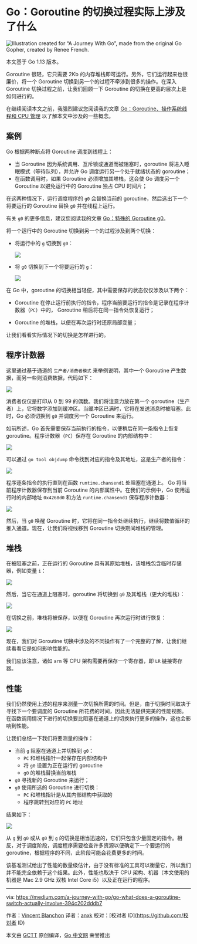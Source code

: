 # Go：Goroutine 的切换过程实际上涉及了什么

![Illustration created for “A Journey With Go”, made from the original Go Gopher, created by Renee French.](https://miro.medium.com/max/1400/1*CieXcIc9Bv11JWFOECjHyw.png)

本文基于 Go 1.13 版本。

Goroutine 很轻，它只需要 2Kb 的内存堆栈即可运行。另外，它们运行起来也很廉价，将一个 Goroutine 切换到另一个的过程不牵涉到很多的操作。在深入 Goroutine 切换过程之前，让我们回顾一下 Goroutine 的切换在更高的层次上是如何进行的。

在继续阅读本文之前，我强烈建议您阅读我的文章 [Go：Goroutine、操作系统线程和 CPU 管理](https://medium.com/a-journey-with-go/go-goroutine-os-thread-and-cpu-management-2f5a5eaf518a) 以了解本文中涉及的一些概念。

## 案例

Go 根据两种断点将 Goroutine 调度到线程上：

* 当 Goroutine 因为系统调用、互斥锁或通道而被阻塞时，goroutine 将进入睡眠模式（等待队列），并允许 Go 调度运行另一个处于就绪状态的 goroutine；
* 在函数调用时，如果 Goroutine 必须增加其堆栈，这会使 Go 调度另一个 Goroutine 以避免运行中的 Goroutine 独占 CPU 时间片；

在这两种情况下，运行调度程序的 `g0` 会替换当前的 goroutine，然后选出下一个将要运行的 Goroutine 替换 `g0` 并在线程上运行。

有关 `g0` 的更多信息，建议您阅读我的文章 [Go：特殊的 Goroutine g0](https://medium.com/a-journey-with-go/go-g0-special-goroutine-8c778c6704d8)。

将一个运行中的 Goroutine 切换到另一个的过程涉及到两个切换：

* 将运行中的 `g` 切换到 `g0`：

  ![](https://miro.medium.com/max/888/1*-w8MTDEUqis5mIX-s_KfPg.png)

* 将 `g0` 切换到下一个将要运行的 `g`：

  ![](https://miro.medium.com/max/892/1*6Qoa7ugcwsoQgs2cktKMvA.png)

在 Go 中，goroutine 的切换相当轻便，其中需要保存的状态仅仅涉及以下两个：

* Goroutine 在停止运行前执行的指令，程序当前要运行的指令是记录在程序计数器（`PC`）中的， Goroutine 稍后将在同一指令处恢复运行；

* Goroutine 的堆栈，以便在再次运行时还原局部变量；

让我们看看实际情况下的切换是怎样进行的。

## 程序计数器

这里通过基于通道的 ` 生产者/消费者模式 ` 来举例说明，其中一个 Goroutine 产生数据，而另一些则消费数据，代码如下：

![](https://miro.medium.com/max/1400/1*TZobNBH4mKyaN8B_ru7tUA.png)

消费者仅仅是打印从 0 到 99 的偶数。我们将注意力放在第一个 goroutine（生产者）上，它将数字添加到缓冲区。当缓冲区已满时，它将在发送消息时被阻塞。此时，Go 必须切换到 `g0` 并调度另一个 Goroutine 来运行。

如前所述，Go 首先需要保存当前执行的指令，以便稍后在同一条指令上恢复 goroutine。程序计数器（`PC`）保存在 Goroutine 的内部结构中：

![](https://miro.medium.com/max/958/1*ArVyzi31WBefg4RhhX5Pdw.png)

可以通过 `go tool objdump` 命令找到对应的指令及其地址，这是生产者的指令：

![](https://miro.medium.com/max/1400/1*E9HFNIw4ZhDirUh4dgWbsw.png)

程序逐条指令的执行直到在函数 `runtime.chansend1` 处阻塞在通道上。 Go 将当前程序计数器保存到当前 Goroutine 的内部属性中。在我们的示例中，Go 使用运行时的内部地址 `0x4268d0` 和方法 `runtime.chansend1` 保存程序计数器：

![](https://miro.medium.com/max/1400/1*i1SaUH3K7pjijTtW-O1TKw.png)

然后，当 `g0` 唤醒 Goroutine 时，它将在同一指令处继续执行，继续将数值循环的推入通道。现在，让我们将视线移到 Goroutine 切换期间堆栈的管理。

## 堆栈

在被阻塞之前，正在运行的 Goroutine 具有其原始堆栈，该堆栈包含临时存储器，例如变量 `i`：

![](https://miro.medium.com/max/1194/1*8oa7ziZBpHZqKVihpQ3b8g.png)

然后，当它在通道上阻塞时，goroutine 将切换到 `g0` 及其堆栈（更大的堆栈）：

![](https://miro.medium.com/max/1194/1*I42dKDU2BV6kTwWMWiA1JQ.png)

在切换之前，堆栈将被保存，以便在 Goroutine 再次运行时进行恢复：

![](https://miro.medium.com/max/958/1*kmufEth8mfd7OLnkl9oC7Q.png)

现在，我们对 Goroutine 切换中涉及的不同操作有了一个完整的了解，让我们继续看看它是如何影响性能的。

我们应该注意，诸如 `arm` 等 CPU 架构需要再保存一个寄存器，即 `LR` 链接寄存器。

## 性能

我们仍然使用上述的程序来测量一次切换所需的时间。但是，由于切换时间取决于寻找下一个要调度的 Goroutine 所花费的时间，因此无法提供完美的性能视图。在函数调用情况下进行的切换要比阻塞在通道上的切换执行更多的操作，这也会影响到性能。

让我们总结一下我们将要测量的操作：

* 当前 `g` 阻塞在通道上并切换到 `g0`：
  * `PC` 和堆栈指针一起保存在内部结构中
  * 将 `g0` 设置为正在运行的 goroutine
  * `g0` 的堆栈替换当前堆栈
* `g0` 寻找新的 Goroutine 来运行；
* `g0` 使用所选的 Goroutine 进行切换：
  * `PC` 和堆栈指针是从其内部结构中获取的
  * 程序跳转到对应的 `PC` 地址

结果如下：

![](https://miro.medium.com/max/1400/1*MDJam9-EE-XEIccguKXOkQ.png)

从 `g` 到 `g0` 或从 `g0` 到 `g` 的切换是相当迅速的，它们只包含少量固定的指令。相反，对于调度阶段，调度程序需要检查许多资源以便确定下一个要运行的 goroutine，根据程序的不同，此阶段可能会花费更多的时间。

该基准测试给出了性能的数量级估计，由于没有标准的工具可以衡量它，所以我们并不能完全依赖于这个结果。此外，性能也取决于 CPU 架构、机器（本文使用的机器是 Mac 2.9 GHz 双核 Intel Core i5）以及正在运行的程序。

---
via: https://medium.com/a-journey-with-go/go-what-does-a-goroutine-switch-actually-involve-394c202dddb7

作者：[Vincent Blanchon](https://medium.com/@blanchon.vincent)
译者：[anxk](https://github.com/anxk)
校对：[校对者 ID](https://github.com/校对者 ID)

本文由 [GCTT](https://github.com/studygolang/GCTT) 原创编译，[Go 中文网](https://studygolang.com/) 荣誉推出